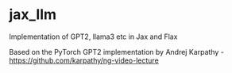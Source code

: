 # jax_llm
Implementation of GPT2, llama3 etc in Jax and Flax 

Based on the PyTorch GPT2 implementation by Andrej Karpathy - https://github.com/karpathy/ng-video-lecture
